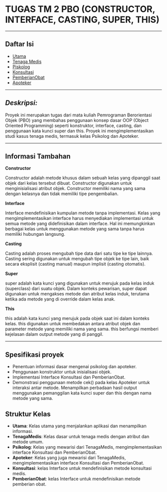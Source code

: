 # **TUGAS TM 2 PBO (CONSTRUCTOR, INTERFACE, CASTING, SUPER, THIS)**
___
## **Daftar Isi**
- [Utama](https://github.com/anisatanti/PBO_Pertemuan2/blob/main/Utama.java)
- [Tenaga Medis](https://github.com/anisatanti/PBO_Pertemuan2/blob/main/TenagaMedis.java)
- [Piskolog](https://github.com/anisatanti/PBO_Pertemuan2/blob/main/Psikolog.java)
- [Konsultasi](https://github.com/anisatanti/PBO_Pertemuan2/blob/main/Konsultasi.java)
- [PemberianObat](https://github.com/anisatanti/PBO_Pertemuan2/blob/main/PemberianObat.java)
- [Apoteker](https://github.com/anisatanti/PBO_Pertemuan2/blob/main/Apoteker.java)
___
## **_Deskripsi:_**
Proyek ini merupakan tugas dari mata kuliah Pemrograman Berorientasi Objek (PBO) yang membahas penggunaan konsep dasar OOP (Object Oriented Programming) seperti konstruktor, interface, casting, dan penggunaan kata kunci super dan this. Proyek ini mengimplementasikan studi kasus tenaga medis, termasuk kelas Psikolog dan Apoteker.
___
## **Informasi Tambahan**

**Constructor**

Constructor adalah metode khusus dalam sebuah kelas yang dipanggil saat objek dari kelas tersebut dibuat. Constructor digunakan untuk menginisialisasi atribut objek. Constructor memiliki nama yang sama dengan kelasnya dan tidak memiliki tipe pengembalian.

**Interface**

Interface mendefinisikan kumpulan metode tanpa implementasi. Kelas yang mengimplementasikan interface harus menyediakan implementasi untuk semua metode yang didefinisikan dalam interface. Hal ini memungkinkan berbagai kelas untuk menggunakan metode yang sama tanpa harus memiliki hubungan langsung.

**Casting**

Casting adalah proses mengubah tipe data dari satu tipe ke tipe lainnya. Casting sering digunakan untuk mengubah tipe objek ke tipe lain, baik secara eksplisit (casting manual) maupun implisit (casting otomatis). 

**Super**

super adalah kata kunci yang digunakan untuk merujuk pada kelas induk (superclass) dari suatu objek. Dalam konteks pewarisan, super dapat digunakan untuk mengakses metode dan atribut kelas induk, terutama ketika ada metode yang di override dalam kelas anak.

**This**

this adalah kata kunci yang merujuk pada objek saat ini dalam konteks kelas. this digunakan untuk membedakan antara atribut objek dan parameter metode yang memiliki nama yang sama. this berfungsi memberi kejelasan dalam output metode yang di panggil.
___
## **Spesifikasi proyek**
- Penentuan informasi dasar mengenai psikolog dan apoteker.
- Penggunaan konstruktor untuk inisialisasi objek.
- Implementasi Interface Konsultasi dan PemberianObat.
- Demonstrasi penggunaan metode cek() pada kelas Apoteker untuk interaksi antar metode. Menampilkan perbadaan hasil output menggunakan pemanggilan kata kunci super dan this dengan nama metode yang sama. 

## **Struktur Kelas**
- **Utama**: Kelas utama yang menjalankan aplikasi dan menampilkan informasi.
- **TenagaMedis**: Kelas dasar untuk tenaga medis dengan atribut dan metode umum.
- **Psikolog**: Kelas yang mewarisi dari TenagaMedis, mengimplementasikan interface Konsultasi dan PemberianObat.
- **Apoteker**: Kelas yang juga mewarisi dari TenagaMedis, mengimplementasikan interface Konsultasi dan PemberianObat.
- **Konsultasi**: kelas Interface untuk mendefinisikan metode konsultasi medis.
- **PemberianObat**: kelas Interface untuk mendefinisikan metode pemberian obat.

